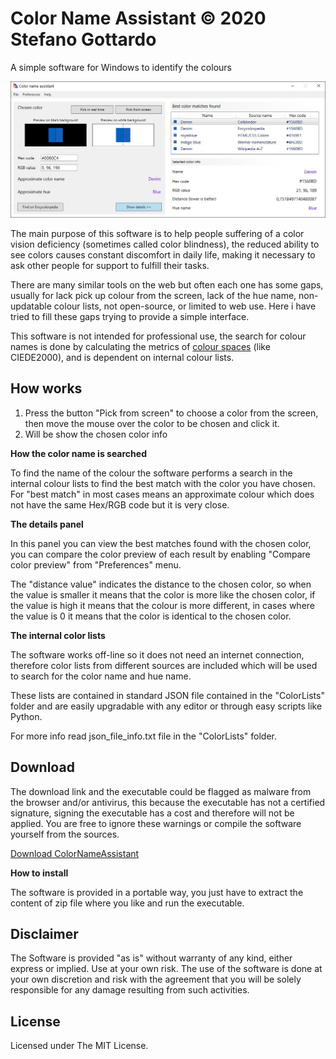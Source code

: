 # Color Name Assistant © 2020 Stefano Gottardo

A simple software for Windows to identify the colours

![alt text](https://github.com/CastagnaIT/ColorNameAssistant/blob/master/Screenshot.jpg?raw=true)

The main purpose of this software is to help people suffering of a color vision deficiency (sometimes called color blindness),
the reduced ability to see colors causes constant discomfort in daily life, making it necessary to ask other people for support to fulfill their tasks.

There are many similar tools on the web but often each one has some gaps, usually for lack pick up colour from the screen, lack of the hue name, non-updatable colour lists, not open-source, or limited to web use.
Here i have tried to fill these gaps trying to provide a simple interface.

This software is not intended for professional use, the search for colour names is done by calculating the metrics of [colour spaces](https://en.wikipedia.org/wiki/Color_difference) (like CIEDE2000),
and is dependent on internal colour lists.

## How works

1) Press the button "Pick from screen" to choose a color from the screen, then move the mouse over the color to be chosen and click it.
2) Will be show the chosen color info

**How the color name is searched**

To find the name of the colour the software performs a search in the internal colour lists to find the best match with the color you have chosen.
For "best match" in most cases means an approximate colour which does not have the same Hex/RGB code but it is very close.

**The details panel**

In this panel you can view the best matches found with the chosen color,
you can compare the color preview of each result by enabling "Compare color preview" from "Preferences" menu.

The "distance value" indicates the distance to the chosen color,
so when the value is smaller it means that the color is more like the chosen color,
if the value is high it means that the colour is more different,
in cases where the value is 0 it means that the color is identical to the chosen color.

**The internal color lists**

The software works off-line so it does not need an internet connection,
therefore color lists from different sources are included which will be used to search for the color name and hue name.

These lists are contained in standard JSON file contained in the "ColorLists" folder and are easily upgradable
with any editor or through easy scripts like Python.

For more info read json_file_info.txt file in the "ColorLists" folder.

## Download

The download link and the executable could be flagged as malware from the browser and/or antivirus,
this because the executable has not a certified signature, signing the executable has a cost and therefore will not be applied.
You are free to ignore these warnings or compile the software yourself from the sources.

[Download ColorNameAssistant](https://github.com/CastagnaIT/ColorNameAssistant/blob/master/DownloadPortable/ColorNameAssistantPortable.zip?raw=true)

**How to install**

The software is provided in a portable way, you just have to extract the content of zip file where you like and run the executable.

## Disclaimer

The Software is provided "as is" without warranty of any kind, either express or implied. Use at your own risk.
The use of the software is done at your own discretion and risk with the agreement that you will be solely responsible for any damage resulting from such activities.

## License

Licensed under The MIT License.
